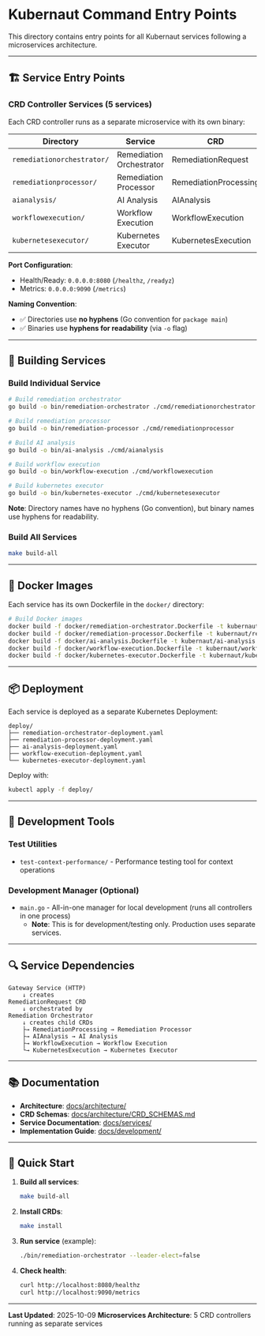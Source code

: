 # Kubernaut Command Entry Points

This directory contains entry points for all Kubernaut services following a microservices architecture.

---

## 🏗️ Service Entry Points

### **CRD Controller Services** (5 services)

Each CRD controller runs as a separate microservice with its own binary:

| Directory | Service | CRD | Controller | Documentation |
|-----------|---------|-----|------------|---------------|
| `remediationorchestrator/` | Remediation Orchestrator | RemediationRequest | RemediationRequestReconciler | [docs](../docs/services/crd-controllers/05-remediationorchestrator/) |
| `remediationprocessor/` | Remediation Processor | RemediationProcessing | RemediationProcessingReconciler | [docs](../docs/services/crd-controllers/01-remediationprocessor/) |
| `aianalysis/` | AI Analysis | AIAnalysis | AIAnalysisReconciler | [docs](../docs/services/crd-controllers/02-aianalysis/) |
| `workflowexecution/` | Workflow Execution | WorkflowExecution | WorkflowExecutionReconciler | [docs](../docs/services/crd-controllers/03-workflowexecution/) |
| `kubernetesexecutor/` | Kubernetes Executor | KubernetesExecution | KubernetesExecutionReconciler | [docs](../docs/services/crd-controllers/04-kubernetesexecutor/) |

**Port Configuration**:
- Health/Ready: `0.0.0.0:8080` (`/healthz`, `/readyz`)
- Metrics: `0.0.0.0:9090` (`/metrics`)

**Naming Convention**:
- ✅ Directories use **no hyphens** (Go convention for `package main`)
- ✅ Binaries use **hyphens for readability** (via `-o` flag)

---

## 🚀 Building Services

### **Build Individual Service**
```bash
# Build remediation orchestrator
go build -o bin/remediation-orchestrator ./cmd/remediationorchestrator

# Build remediation processor
go build -o bin/remediation-processor ./cmd/remediationprocessor

# Build AI analysis
go build -o bin/ai-analysis ./cmd/aianalysis

# Build workflow execution
go build -o bin/workflow-execution ./cmd/workflowexecution

# Build kubernetes executor
go build -o bin/kubernetes-executor ./cmd/kubernetesexecutor
```

**Note**: Directory names have no hyphens (Go convention), but binary names use hyphens for readability.

### **Build All Services**
```bash
make build-all
```

---

## 🐳 Docker Images

Each service has its own Dockerfile in the `docker/` directory:

```bash
# Build Docker images
docker build -f docker/remediation-orchestrator.Dockerfile -t kubernaut/remediation-orchestrator:latest .
docker build -f docker/remediation-processor.Dockerfile -t kubernaut/remediation-processor:latest .
docker build -f docker/ai-analysis.Dockerfile -t kubernaut/ai-analysis:latest .
docker build -f docker/workflow-execution.Dockerfile -t kubernaut/workflow-execution:latest .
docker build -f docker/kubernetes-executor.Dockerfile -t kubernaut/kubernetes-executor:latest .
```

---

## 📦 Deployment

Each service is deployed as a separate Kubernetes Deployment:

```
deploy/
├── remediation-orchestrator-deployment.yaml
├── remediation-processor-deployment.yaml
├── ai-analysis-deployment.yaml
├── workflow-execution-deployment.yaml
└── kubernetes-executor-deployment.yaml
```

Deploy with:
```bash
kubectl apply -f deploy/
```

---

## 🧪 Development Tools

### **Test Utilities**
- `test-context-performance/` - Performance testing tool for context operations

### **Development Manager** (Optional)
- `main.go` - All-in-one manager for local development (runs all controllers in one process)
  - **Note**: This is for development/testing only. Production uses separate services.

---

## 🔍 Service Dependencies

```
Gateway Service (HTTP)
    ↓ creates
RemediationRequest CRD
    ↓ orchestrated by
Remediation Orchestrator
    ↓ creates child CRDs
    ├→ RemediationProcessing → Remediation Processor
    ├→ AIAnalysis → AI Analysis
    ├→ WorkflowExecution → Workflow Execution
    └→ KubernetesExecution → Kubernetes Executor
```

---

## 📚 Documentation

- **Architecture**: [docs/architecture/](../docs/architecture/)
- **CRD Schemas**: [docs/architecture/CRD_SCHEMAS.md](../docs/architecture/CRD_SCHEMAS.md)
- **Service Documentation**: [docs/services/](../docs/services/)
- **Implementation Guide**: [docs/development/](../docs/development/)

---

## 🎯 Quick Start

1. **Build all services**:
   ```bash
   make build-all
   ```

2. **Install CRDs**:
   ```bash
   make install
   ```

3. **Run service** (example):
   ```bash
   ./bin/remediation-orchestrator --leader-elect=false
   ```

4. **Check health**:
   ```bash
   curl http://localhost:8080/healthz
   curl http://localhost:9090/metrics
   ```

---

**Last Updated**: 2025-10-09
**Microservices Architecture**: 5 CRD controllers running as separate services

